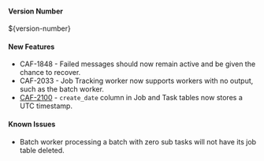 #### Version Number
${version-number}

#### New Features
- CAF-1848 - Failed messages should now remain active and be given the chance to recover.
- CAF-2033 - Job Tracking worker now supports workers with no output, such as the batch worker.
- [CAF-2100](https://jira.autonomy.com/browse/CAF-2100) - `create_date` column in Job and Task tables now stores a UTC timestamp.

#### Known Issues
- Batch worker processing a batch with zero sub tasks will not have its job table deleted.